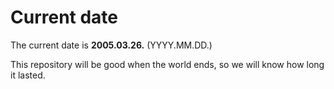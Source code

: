 # Current date

The current date is **2005.03.26.** (YYYY.MM.DD.)

This repository will be good when the world ends, so we will know how long it lasted.